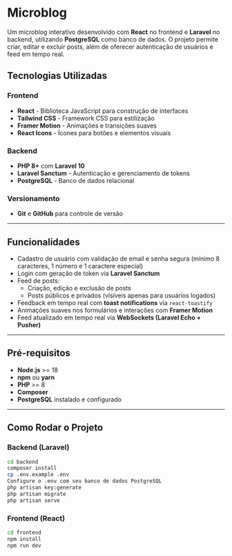 # Microblog 

Um microblog interativo desenvolvido com **React** no frontend e **Laravel** no backend, utilizando **PostgreSQL** como banco de dados. O projeto permite criar, editar e excluir posts, além de oferecer autenticação de usuários e feed em tempo real.  

## Tecnologias Utilizadas

### Frontend
- **React** - Biblioteca JavaScript para construção de interfaces
- **Tailwind CSS** - Framework CSS para estilização
- **Framer Motion** - Animações e transições suaves
- **React Icons** - Ícones para botões e elementos visuais

### Backend
- **PHP 8+** com **Laravel 10**
- **Laravel Sanctum** - Autenticação e gerenciamento de tokens
- **PostgreSQL** - Banco de dados relacional

### Versionamento
- **Git** e **GitHub** para controle de versão

---

## Funcionalidades

- Cadastro de usuário com validação de email e senha segura (mínimo 8 caracteres, 1 número e 1 caractere especial)
- Login com geração de token via **Laravel Sanctum**
- Feed de posts:
  - Criação, edição e exclusão de posts
  - Posts públicos e privados (visíveis apenas para usuários logados)
- Feedback em tempo real com **toast notifications** via `react-toastify`
- Animações suaves nos formulários e interações com **Framer Motion**
- Feed atualizado em tempo real via **WebSockets (Laravel Echo + Pusher)**

---

## Pré-requisitos

- **Node.js** >= 18
- **npm** ou **yarn**
- **PHP** >= 8
- **Composer**
- **PostgreSQL** instalado e configurado

---

## Como Rodar o Projeto

### Backend (Laravel)
```bash
cd backend
composer install
cp .env.example .env
Configure o .env com seu banco de dados PostgreSQL
php artisan key:generate
php artisan migrate
php artisan serve
```

### Frontend (React)
```bash
cd frontend
npm install
npm run dev
```
